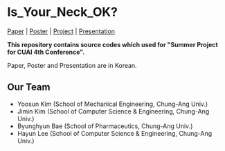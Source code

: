 # Is_Your_Neck_OK?
[Paper]() | [Poster]() | [Project]() | [Presentation]()


**This repository contains source codes which used for "Summer Project for CUAI 4th Conference".**

Paper, Poster and Presentation are in Korean.

## Our Team
- Yoosun Kim (School of Mechanical Engineering, Chung-Ang Univ.)
- Jimin Kim (School of Computer Science & Engineering, Chung-Ang Univ.)
- Byunghyun Bae (School of Pharmaceutics, Chung-Ang Univ.)
- Hayun Lee (School of Computer Science & Engineering, Chung-Ang Univ.)
